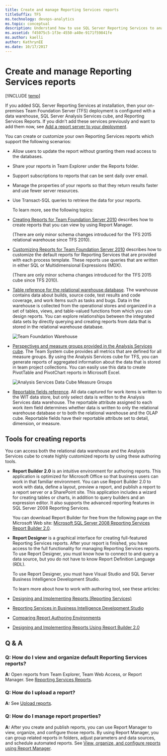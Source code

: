 ```yaml
---
title: Create and manage Reporting Services reports
titleSuffix: TFS 
ms.technology: devops-analytics
ms.topic: conceptual
description: Understand how to use SQL Server Reporting Services to analyze the progress and quality of your project - Team Foundation Server 
ms.assetid: f45075c5-1f3e-4550-a40e-9171f59841fe
ms.author: kaelli
author: KathrynEE
ms.date: 10/17/2017
---
```


# Create and manage Reporting Services reports

[!INCLUDE [temp](../includes/tfs-report-platform-version.md)]

If you added SQL Server Reporting Services at installation, then your on-premises Team Foundation Server (TFS) deployment is configured with a data warehouse, SQL Server Analysis Services cube, and Reporting Services Reports. If you didn't add these services previously and want to add them now, see [Add a report server to your deployment](../admin/add-a-report-server.md?toc=/azure/devops/report/toc.json&bc=/azure/devops/report/breadcrumb/toc.json).

You can create or customize your own Reporting Services reports which support the following scenarios:

* Allow users to update the report without granting them read access to the databases.

* Share your reports in Team Explorer under the Reports folder.

* Support subscriptions to reports that can be sent daily over email.

* Manage the properties of your reports so that they return results faster and use fewer server resources.

* Use Transact-SQL queries to retrieve the data for your reports.

  To learn more, see the following topics:

* [Creating Reports for Team Foundation Server 2010](https://go.microsoft.com/fwlink/?LinkID=199478) describes how to create reports that you can view by using Report Manager.

  (There are only minor schema changes introduced for the TFS 2015 relational warehouse since TFS 2010).

* [Customizing Reports for Team Foundation Server 2010](https://go.microsoft.com/fwlink/?LinkID=199479) describes how to customize the default reports for Reporting Services that are provided with each process template. These reports use queries that are written in either SQL or Multidimensional Expressions (MDX).

  (There are only minor schema changes introduced for the TFS 2015 cube since TFS 2010).

* [Table reference for the relational warehouse database](table-reference-relational-warehouse-database.md). The warehouse contains data about builds, source code, test results and code coverage, and work items such as tasks and bugs. Data in the warehouse is collected from the operational stores and organized in a set of tables, views, and table-valued functions from which you can design reports. You can explore relationships between the integrated data sets by directly querying and creating reports from data that is stored in the relational warehouse database.

  ![Team Foundation Warehouse](media/teamproj_warehouse.png "TeamProj_Warehouse")

* [Perspectives and measure groups provided in the Analysis Services cube](perspective-measure-groups-cube.md). The Team System cube provides all metrics that are defined for all measure groups. By using the Analysis Services cube for TFS, you can generate reports of aggregated information about the data that is stored in team project collections. You can easily use this data to create PivotTable and PivotChart reports in Microsoft Excel.

  ![Analysis Services Data Cube Measure Groups](media/rpt_measuregroups.png "RPT_MeasureGroups")

* [Reportable fields reference](../../reference/xml/reportable-fields-reference.md?toc=/azure/devops/report/toc.json&bc=/azure/devops/report/breadcrumb/toc.json). All data captured for work items is written to the WIT data store, but only select data is written to the Analysis Services data warehouse. The reportable attribute assigned to each work item field determines whether data is written to only the relational warehouse database or to both the relational warehouse and the OLAP cube. Reportable fields have their reportable attribute set to detail, dimension, or measure.

## Tools for creating reports

You can access both the relational data warehouse and the Analysis Services cube to create highly customized reports by using these authoring tools.

* **Report Builder 2.0** is an intuitive environment for authoring reports. This application is optimized for Microsoft Office so that business users can work in that familiar environment. You can use Report Builder 2.0 to work with data, define a layout, preview a report, and publish a report to a report server or a SharePoint site. This application includes a wizard for creating tables or charts, in addition to query builders and an expression editor. It also supports the advanced reporting features in SQL Server 2008 Reporting Services.

  You can download Report Builder for free from the following page on the Microsoft Web site: [Microsoft SQL Server 2008 Reporting Services Report Builder 2.0](https://www.microsoft.com/download/details.aspx?id=24085).

* **Report Designer** is a graphical interface for creating full-featured Reporting Services reports. After your report is finished, you have access to the full functionality for managing Reporting Services reports. To use Report Designer, you must know how to connect to and query a data source, but you do not have to know Report Definition Language (RDL).

  To use Report Designer, you must have Visual Studio and SQL Server Business Intelligence Development Studio.

  To learn more about how to work with authoring tool, see these articles:

* [Designing and Implementing Reports (Reporting Services)](https://go.microsoft.com/fwlink/?LinkId=181950)
* [Reporting Services in Business Intelligence Development Studio](https://go.microsoft.com/fwlink/?LinkId=181951)
* [Comparing Report Authoring Environments](https://go.microsoft.com/fwlink/?LinkId=181952)
* [Designing and Implementing Reports Using Report Builder 2.0](https://go.microsoft.com/fwlink/?LinkId=181953)

## <a name="AdditionalResources"></a> Q & A

### Q: How do I view and organize default Reporting Services reports?

**A:** Open reports from Team Explorer, Team Web Access, or Report Manager. See [Reporting Services Reports](reporting-services-reports.md).

### Q: How do I upload a report?

**A:** See [Upload reports](../admin/upload-reports.md).

### Q: How do I manage report properties?

**A:** After you create and publish reports, you can use Report Manager to view, organize, and configure those reports. By using Report Manager, you can group related reports in folders, adjust parameters and data sources, and schedule automated reports. See [View, organize, and configure reports using Report Manager](../admin/view-upload-organize-reporting-services-reports.md).
